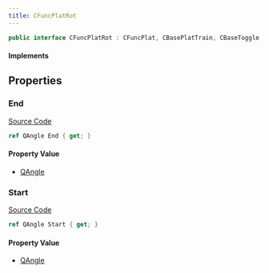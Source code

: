 ```yaml
---
title: CFuncPlatRot
---
```


```csharp
public interface CFuncPlatRot : CFuncPlat, CBasePlatTrain, CBaseToggle, CBaseModelEntity, CBaseEntity, CEntityInstance, ISchemaClass<CEntityInstance>, ISchemaClass<CBaseEntity>, ISchemaClass<CBaseModelEntity>, ISchemaClass<CBaseToggle>, ISchemaClass<CBasePlatTrain>, ISchemaClass<CFuncPlat>, ISchemaClass<CFuncPlatRot>, ISchemaField, ISchemaClass, INativeHandle
```

#### Implements

## Properties

### End

[Source Code](https://github.com/swiftly-solution/swiftlys2/blob/beta/managed/src/SwiftlyS2.Generated/Schemas/Interfaces/CFuncPlatRot.cs#L16)

```csharp
ref QAngle End { get; }
```

#### Property Value

- [QAngle](/docs/api/shared/natives/qangle)

### Start

[Source Code](https://github.com/swiftly-solution/swiftlys2/blob/beta/managed/src/SwiftlyS2.Generated/Schemas/Interfaces/CFuncPlatRot.cs#L18)

```csharp
ref QAngle Start { get; }
```

#### Property Value

- [QAngle](/docs/api/shared/natives/qangle)

